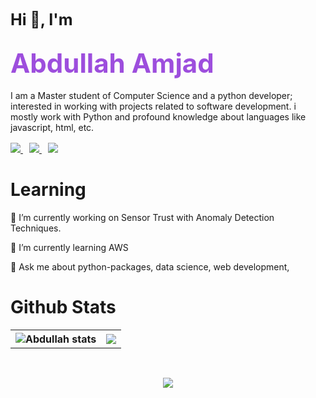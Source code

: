 <div class="div-set">
    <span class="hi-title">Hi 👋,   I'm</span>
    <div>
      <span class="hi-title"></span>
      <h2><span class="my-name">Abdullah Amjad</span></h2>
      <span class="subtitle">
        I am a Master student of Computer Science and a python developer; interested in working with projects related to software development. i mostly work with Python and profound knowledge about languages like javascript, html, etc.  
      </span>
    </div>

</div>

<div class="div-set">
  <a href="#"> 
    <img src="https://komarev.com/ghpvc/?username=createwithabd&color=9d4edd&style=for-the-badge"></img>
  </a>
  <a href="https://medium.com/@createwithabd"> 
    <img src="https://img.shields.io/static/v1?&label=medium&message=post&style=for-the-badge&logo=medium&color=9d4edd"></img>
  </a>
    <a href="https://www.linkedin.com/in/abdamjad/"> 
    <img src="https://img.shields.io/static/v1?&label=LinkedIn&message=Profile&style=for-the-badge&logo=linkedin&color=9d4edd"></img>
  </a>
</div>


<h1>Learning</h1>

🔭 I’m currently working on Sensor Trust with Anomaly Detection Techniques.

🌱 I’m currently learning AWS

💬 Ask me about python-packages, data science, web development,

<table >
  <h1  >Github Stats</h1>
  <tr >
    <th> <img src="https://github-readme-stats.vercel.app/api?username=createwithabd&show_icons=true&theme=dark&icon_color=9d4edd&ring_color=9d4edd&line_height=30&title_color=9d4edd&bg_color=ede5fa" alt="Abdullah stats" /> </th>
    <th> <img  src="https://github-readme-stats.vercel.app/api/top-langs/?username=createwithabd&card_width=350&title_color=9d4edd&bg_color=ede5fa&hide_progress=True"/> </th>
  </tr>
</table>
<br>
<p align='center'>
<img  src="https://github-readme-streak-stats.herokuapp.com?user=createwithabd&theme=dark&mode=weekly&ring=f5811f&fire=ff6d00&background=ede5fa&dates=ba93dc&sideNums=d14081&sideLabels=934bdc&currStreakNum=d14081&currStreakLabel=934bdc"/>
</p>








<style>

/* .subtitle{
} */
.div-set {
    margin-bottom: 1rem;
}
.hi-title{
    font-size: 25px;
    font-weight: bold;
}

.my-name{
    font-size: 42px;
    color: #9d4edd;
}

a {
  padding-right: 10px
}
</style>